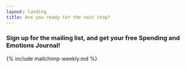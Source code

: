 ```yaml
---
layout: landing
title: Are you ready for the next step?
---
```


<h3>Sign up for the mailing list, and get your <b>free</b> Spending and Emotions Journal!</h3>

<!-- Begin MailChimp Signup Form -->
  {% include mailchimp-weekly.md %}
<!--End mc_embed_signup-->